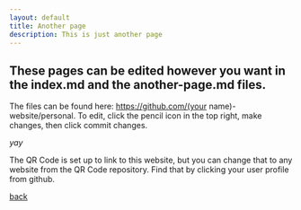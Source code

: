 ```yaml
---
layout: default
title: Another page
description: This is just another page
---
```


## These pages can be edited however you want in the index.md and the another-page.md files.

The files can be found here: https://github.com/(your name)-website/personal. To edit, click the pencil icon in the top right, make changes, then click commit changes.

_yay_


The QR Code is set up to link to this website, but you can change that to any website from the QR Code repository. Find that by clicking your user profile from github.

[back](./)
